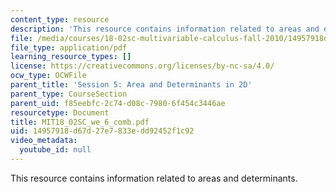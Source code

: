 ```yaml
---
content_type: resource
description: 'This resource contains information related to areas and determinants. '
file: /media/courses/18-02sc-multivariable-calculus-fall-2010/14957918d67d27e7833edd92452f1c92_MIT18_02SC_we_6_comb.pdf
file_type: application/pdf
learning_resource_types: []
license: https://creativecommons.org/licenses/by-nc-sa/4.0/
ocw_type: OCWFile
parent_title: 'Session 5: Area and Determinants in 2D'
parent_type: CourseSection
parent_uid: f85eebfc-2c74-d08c-7980-6f454c3446ae
resourcetype: Document
title: MIT18_02SC_we_6_comb.pdf
uid: 14957918-d67d-27e7-833e-dd92452f1c92
video_metadata:
  youtube_id: null
---
```

This resource contains information related to areas and determinants. 